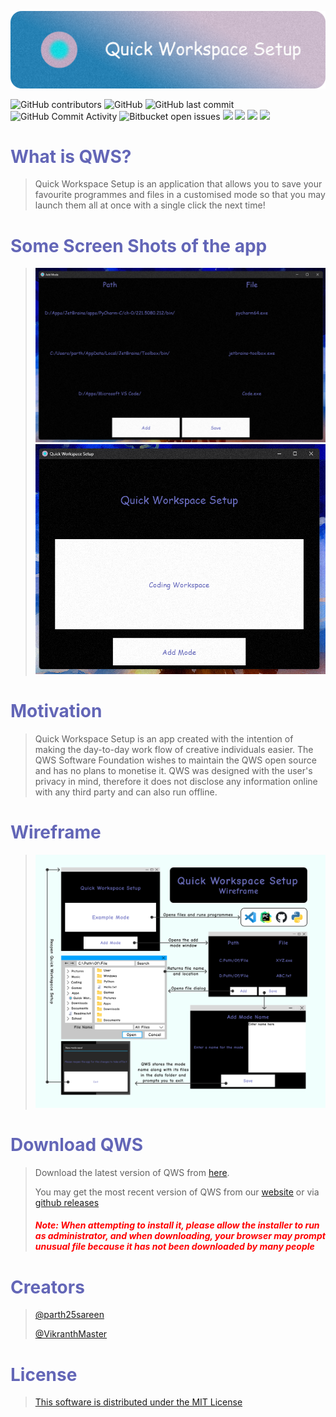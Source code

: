 ![](./Img/Banner.png)

![GitHub contributors](https://img.shields.io/github/contributors/parth25sareen/Quick-Workspace-Setup?color=9cf&style=for-the-badge)
![GitHub](https://img.shields.io/github/license/parth25sareen/Quick-Workspace-Setup?color=9cf&style=for-the-badge)
![GitHub last commit](https://img.shields.io/github/last-commit/parth25sareen/Quick-Workspace-Setup?color=9cf&style=for-the-badge)
![GitHub Commit Activity](https://img.shields.io/github/commit-activity/w/parth25sareen/quick-workspace-setup?color=9cf&style=for-the-badge)
![Bitbucket open issues](https://img.shields.io/bitbucket/issues/parth25sareen/Quick-Workspace-Setup?color=9cf&style=for-the-badge)
![](https://img.shields.io/github/languages/count/parth25sareen/quick-workspace-setup?logo=9cf&style=for-the-badge)
![](https://img.shields.io/github/pipenv/locked/python-version/parth25sareen/quick-workspace-setup?color=yellow&style=for-the-badge)
![](https://img.shields.io/github/repo-size/parth25sareen/quick-workspace-setup?color=success&style=for-the-badge)
![](https://img.shields.io/github/workflow/status/parth25sareen/quick-workspace-setup/CodeQL?color=important&style=for-the-badge)

## <h1 style='color: #6366b7'> What is QWS? </h1>

> Quick Workspace Setup is an application that allows you to save your favourite programmes and files in a customised mode so that you may launch them all at once with a single click the next time!

## <h1 style='color: #6366b7'> Some Screen Shots of the app </h1>

>![](./Img/Add_mode.png)
>![](./Img/Open_mode.png)

## <h1 style='color: #6366b7'> Motivation </h1>
> Quick Workspace Setup is an app created with the intention of making the day-to-day work flow of creative individuals easier. The QWS Software Foundation wishes to maintain the QWS open source and has no plans to monetise it. QWS was designed with the user's privacy in mind, therefore it does not disclose any information online with any third party and can also run offline.

## <h1 style='color: #6366b7'> Wireframe </h1>

>![](./Img/Wireframe.png)

## <h1 style='color: #6366b7'> Download QWS</h1>

> Download the latest version of QWS from [here](https://github.com/parth25sareen/Quick-Workspace-Setup/releases/download/v1.0.0/QWS.Installer.exe).
>
> You may get the most recent version of QWS from our [website](https://parth25sareen.github.io/Quick-Workspace-Setup/website/home_1.0.0.html) or via [github releases](https://github.com/parth25sareen/Quick-Workspace-Setup/releases/tag/v1.0.0) 
>
> #### <b style='color: red'> _Note: When attempting to install it, please allow the installer to run as administrator, and when downloading, your browser may prompt unusual file because it has not been downloaded by many people_ </b>

## <h1 style='color: #6366b7'> Creators </h1>
>[@parth25sareen](https://github.com/parth25sareen)
> 
>[@VikranthMaster](https://github.com/VikranthMaster)

## <h1 style='color: #6366b7'> License </h1>
> [This software is distributed under the MIT License](LICENSE)

</body>